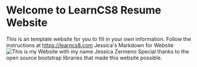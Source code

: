 
# Welcome to LearnCS8 Resume Website

This is an template website for you to fill in your own information. Follow the instructions at https://learncs8.com
Jessica's Markdown for Website
![This is my Website with my name Jessica Zermeno](img/screenshot(2).png)
Special thanks to the open source bootstrap libraries that made this website possible. 
